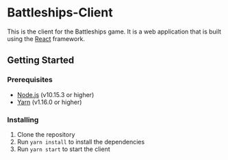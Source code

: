 # Battleships-Client

This is the client for the Battleships game. It is a web application that is built using the [React](https://reactjs.org/) framework.

## Getting Started

### Prerequisites

- [Node.js](https://nodejs.org/en/) (v10.15.3 or higher)
- [Yarn](https://yarnpkg.com/en/) (v1.16.0 or higher)

### Installing

1. Clone the repository
2. Run `yarn install` to install the dependencies
3. Run `yarn start` to start the client
